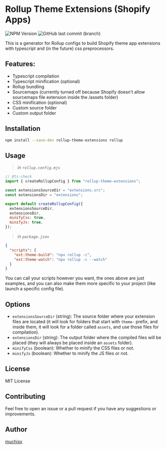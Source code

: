 # Rollup Theme Extensions (Shopify Apps)

![NPM Version](https://img.shields.io/npm/v/rollup-theme-extensions)
![GitHub last commit (branch)](https://img.shields.io/github/last-commit/muchisx/rollup-theme-extensions/main)

This is a generator for Rollup configs to build Shopify theme app extensions with typescript and (in the future) css preprocessors.

## Features:

- Typescript compilation
- Typescript minification (optional)
- Rollup bundling
- Sourcemaps (currently turned off because Shopify doesn't allow sourcemaps file extension inside the /assets folder)
- CSS minification (optional)
- Custom source folder
- Custom output folder

## Installation

```bash
npm install --save-dev rollup-theme-extensions rollup
```

## Usage

> _in `rollup.config.mjs`_

```js
// @ts-check
import { createRollupConfig } from "rollup-theme-extensions";

const extensionsSourceDir = "extensions.src";
const extensionsDir = "extensions";

export default createRollupConfig({
  extensionsSourceDir,
  extensionsDir,
  minifyCss: true,
  minifyJs: true,
});
```

> _in `package.json`_

```json
{
  "scripts": {
    "ext:theme-build": "npx rollup -c",
    "ext:theme-watch": "npx rollup -c --watch"
  }
}
```

You can call your scripts however you want, the ones above are just examples, and you can also make them more specific to your project (like launch a specific config file).

## Options

- `extensionsSourceDir` (string): The source folder where your extension files are located (it will look for folders that start with `theme-` prefix, and inside them, it will look for a folder called `assets`, and use those files for compilation).
- `extensionsDir` (string): The output folder where the compiled files will be placed (they will always be placed inside an `assets` folder).
- `minifyCss` (boolean): Whether to minify the CSS files or not.
- `minifyJs` (boolean): Whether to minify the JS files or not.

## License

MIT License

## Contributing

Feel free to open an issue or a pull request if you have any suggestions or improvements.

## Author

[muchisx](https://github.com/muchisx)
